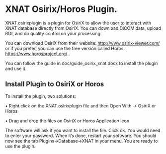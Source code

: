 XNAT Osirix/Horos Plugin.
===

XNAT.osirixplugin is a plugin for OsiriX to allow the user to interact with XNAT database directly from OsiriX. You can download DICOM data, upload ROI, and do quality control on your processing.

You can download OsiriX from their website: http://www.osirix-viewer.com/ or if you prefer, you can use the free version called Horos: https://www.horosproject.org/ .

You can follow the guide in doc/guide_osirix_xnat.docx to install the plugin and use it.


## Install Plugin to OsiriX or Horos

To install the plugin, two solutions:

•	Right click on the XNAT.osirixplugin file and then Open With -> OsiriX or Horos

•	Drag and drop the files on OsiriX or Horos Application Icon

The software will ask if you want to install the file. Click ok. You would need to enter your password. When it’s done, restart your software. You should now see the tab Plugins->Database->XNAT in your menu. You are ready to use the plugin.
